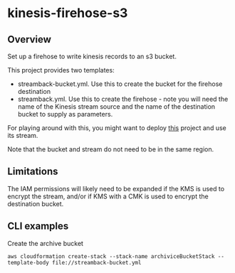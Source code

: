 # kinesis-firehose-s3

## Overview

Set up a firehose to write kinesis records to an s3 bucket.

This project provides two templates:

* streamback-bucket.yml. Use this to create the bucket for the firehose destination
* streamback.yml. Use this to create the firehose - note you will need the name of the Kinesis stream source and the name of the destination bucket to supply as parameters.

For playing around with this, you might want to deploy [this](https://github.com/d-smith/kinesis-lambda-async) project and use its stream.

Note that the bucket and stream do not need to be in the same region.

## Limitations

The IAM permissions will likely need to be expanded if the KMS is used to encrypt the stream, and/or if KMS with a CMK is used to encrypt the destination bucket. 

## CLI examples

Create the archive bucket

```console
aws cloudformation create-stack --stack-name archiviceBucketStack --template-body file://streamback-bucket.yml
```